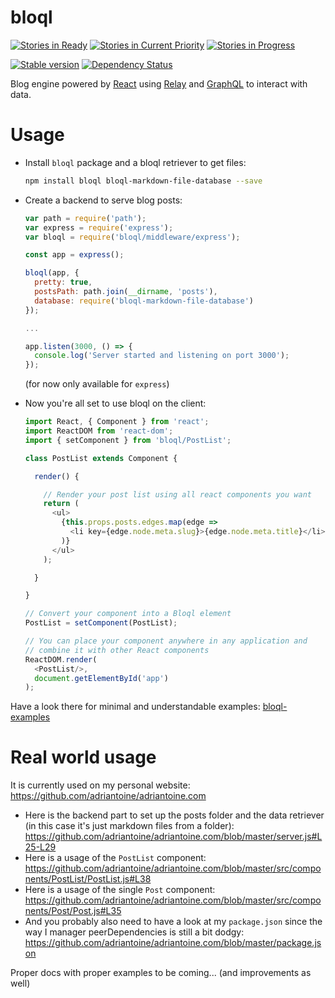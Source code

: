 # bloql

[![Stories in Ready](https://badge.waffle.io/adriantoine/bloql.svg?label=ready&title=Ready)](http://waffle.io/adriantoine/bloql)
[![Stories in Current Priority](https://badge.waffle.io/adriantoine/bloql.svg?label=current%20priority&title=Current%20Priority)](http://waffle.io/adriantoine/bloql)
[![Stories in Progress](https://badge.waffle.io/adriantoine/bloql.svg?label=in%20progress&title=In%20Progress)](http://waffle.io/adriantoine/bloql)

[![Stable version](https://img.shields.io/npm/v/bloql.svg?style=flat)](https://www.npmjs.com/package/bloql)
[![Dependency Status](https://img.shields.io/gemnasium/adriantoine/bloql.svg?style=flat)](https://gemnasium.com/adriantoine/bloql)

Blog engine powered by [React](https://facebook.github.io/react/) using [Relay](https://facebook.github.io/relay/) and [GraphQL](https://facebook.github.io/graphql/) to interact with data.

# Usage
- Install `bloql` package and a bloql retriever to get files:
  ```bash
  npm install bloql bloql-markdown-file-database --save
  ```

- Create a backend to serve blog posts:
  ```js
  var path = require('path');
  var express = require('express');
  var bloql = require('bloql/middleware/express');

  const app = express();

  bloql(app, {
    pretty: true,
    postsPath: path.join(__dirname, 'posts'),
    database: require('bloql-markdown-file-database')
  });

  ...

  app.listen(3000, () => {
    console.log('Server started and listening on port 3000');
  });
  ```
  (for now only available for `express`)

- Now you're all set to use bloql on the client:
  ```js
  import React, { Component } from 'react';
  import ReactDOM from 'react-dom';
  import { setComponent } from 'bloql/PostList';

  class PostList extends Component {

    render() {

      // Render your post list using all react components you want
      return (
        <ul>
          {this.props.posts.edges.map(edge =>
            <li key={edge.node.meta.slug}>{edge.node.meta.title}</li>
          )}
        </ul>
      );

    }

  }

  // Convert your component into a Bloql element
  PostList = setComponent(PostList);

  // You can place your component anywhere in any application and
  // combine it with other React components
  ReactDOM.render(
    <PostList/>,
    document.getElementById('app')
  );
  ```

Have a look there for minimal and understandable examples: [bloql-examples](https://github.com/adriantoine/bloql-examples)

# Real world usage

It is currently used on my personal website: https://github.com/adriantoine/adriantoine.com

- Here is the backend part to set up the posts folder and the data retriever (in this case it's just markdown files from a folder): https://github.com/adriantoine/adriantoine.com/blob/master/server.js#L25-L29
- Here is a usage of the `PostList` component: https://github.com/adriantoine/adriantoine.com/blob/master/src/components/PostList/PostList.js#L38
- Here is a usage of the single `Post` component: https://github.com/adriantoine/adriantoine.com/blob/master/src/components/Post/Post.js#L35
- And you probably also need to have a look at my `package.json` since the way I manager peerDependencies is still a bit dodgy: https://github.com/adriantoine/adriantoine.com/blob/master/package.json

Proper docs with proper examples to be coming... (and improvements as well)
